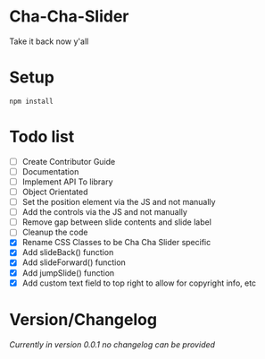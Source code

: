 # Cha-Cha-Slider
Take it back now y'all


# Setup
`npm install`


# Todo list
 - [ ] Create Contributor Guide
 - [ ] Documentation
 - [ ] Implement API To library
 - [ ] Object Orientated
 - [ ] Set the position element via the JS and not manually
 - [ ] Add the controls via the JS and not manually
 - [ ] Remove gap between slide contents and slide label
 - [ ] Cleanup the code
 - [x] Rename CSS Classes to be Cha Cha Slider specific
 - [x] Add slideBack() function
 - [x] Add slideForward() function
 - [x] Add jumpSlide() function
 - [x] Add custom text field to top right to allow for copyright info, etc

# Version/Changelog

_Currently in version 0.0.1 no changelog can be provided_
